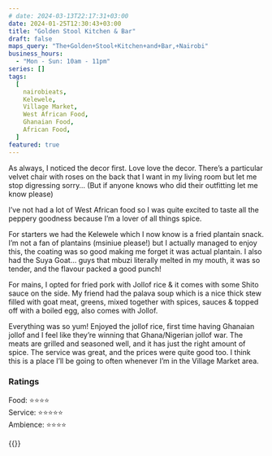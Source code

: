```yaml
---
# date: 2024-03-13T22:17:31+03:00
date: 2024-01-25T12:30:43+03:00
title: "Golden Stool Kitchen & Bar"
draft: false
maps_query: "The+Golden+Stool+Kitchen+and+Bar,+Nairobi"
business_hours:
  - "Mon - Sun: 10am - 11pm"
series: []
tags:
  [
    nairobieats,
    Kelewele,
    Village Market,
    West African Food,
    Ghanaian Food,
    African Food,
  ]
featured: true
---
```


As always, I noticed the decor first. Love love the decor. There’s a particular velvet chair with roses on the back that I want in my living room but let me stop digressing sorry… (But if anyone knows who did their outfitting let me know please)

I’ve not had a lot of West African food so I was quite excited to taste all the peppery goodness because I’m a lover of all things spice.

For starters we had the Kelewele which I now know is a fried plantain snack. I’m not a fan of plantains (msiniue please!) but I actually managed to enjoy this, the coating was so good making me forget it was actual plantain. I also had the Suya Goat… guys that mbuzi literally melted in my mouth, it was so tender, and the flavour packed a good punch!

For mains, I opted for fried pork with Jollof rice & it comes with some Shito sauce on the side. My friend had the palava soup which is a nice thick stew filled with goat meat, greens, mixed together with spices, sauces & topped off with a boiled egg, also comes with Jollof.

Everything was so yum! Enjoyed the jollof rice, first time having Ghanaian jollof and I feel like they’re winning that Ghana/Nigerian jollof war. The meats are grilled and seasoned well, and it has just the right amount of spice. The service was great, and the prices were quite good too. I think this is a place I’ll be going to often whenever I’m in the Village Market area.

### Ratings

Food: ⭐️⭐️⭐️⭐️<br>
Service: ⭐️⭐️⭐️⭐️⭐️<br>
Ambience: ⭐️⭐️⭐️⭐️<br>

{{<remote-image-gallery key="golden-stool">}}
